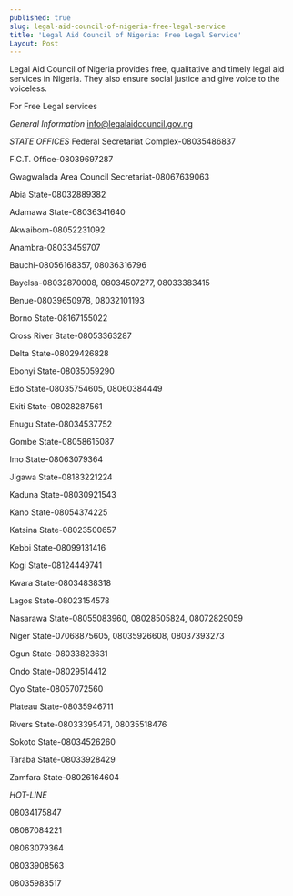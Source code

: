 ```yaml
---
published: true
slug: legal-aid-council-of-nigeria-free-legal-service
title: 'Legal Aid Council of Nigeria: Free Legal Service'
Layout: Post
---
```


Legal Aid Council of Nigeria provides free, qualitative and timely legal aid services in Nigeria. They also ensure social justice and give voice to the voiceless.

For Free Legal services

*General Information*
info@legalaidcouncil.gov.ng

*STATE OFFICES*
Federal Secretariat Complex-08035486837

F.C.T. Office-08039697287

Gwagwalada Area Council Secretariat-08067639063

Abia State-08032889382

Adamawa State-08036341640

Akwaibom-08052231092

Anambra-08033459707

Bauchi-08056168357, 08036316796

Bayelsa-08032870008, 08034507277, 08033383415

Benue-08039650978, 08032101193

Borno State-08167155022

Cross River State-08053363287

Delta State-08029426828

Ebonyi State-08035059290

Edo State-08035754605, 08060384449

Ekiti State-08028287561

Enugu State-08034537752

Gombe State-08058615087

Imo State-08063079364

Jigawa State-08183221224

Kaduna State-08030921543

Kano State-08054374225

Katsina State-08023500657

Kebbi State-08099131416

Kogi State-08124449741

Kwara State-08034838318

Lagos State-08023154578

Nasarawa State-08055083960, 08028505824, 08072829059

Niger State-07068875605, 08035926608, 08037393273

Ogun State-08033823631

Ondo State-08029514412

Oyo State-08057072560

Plateau State-08035946711

Rivers State-08033395471, 08035518476

Sokoto State-08034526260

Taraba State-08033928429

Zamfara State-08026164604

*HOT-LINE*

08034175847

08087084221

08063079364

08033908563

08035983517
